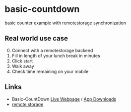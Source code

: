 basic-countdown
===============

basic counter example with remotestorage synchronization

Real world use case
-------------------

0. Connect with a remotestorage backend
1. Fill in length of your lunch break in minutes
2. Click start
3. Walk away
4. Check time remaining on your mobile

Links
-----
* Basic-CountDown [Live Webpage](https://countdown.5apps.com/) /
[App Downloads](https://5apps.com/ianus/countdwon)
* [remote storage](http://remotestorage.io/)
